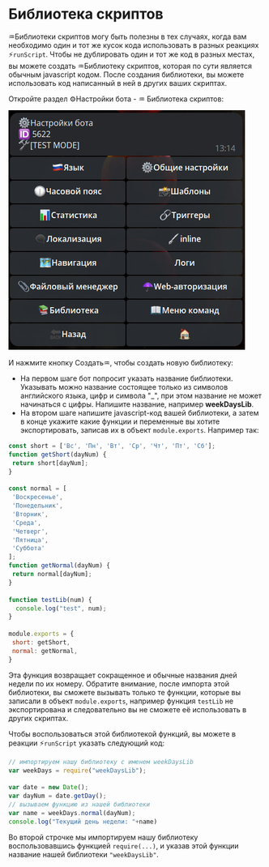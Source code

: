 # Библиотека скриптов

♒️Библиотеки скриптов могу быть полезны в тех случаях, когда вам необходимо один и тот же кусок кода использовать в разных реакциях ⚡️`runScript`. Чтобы не дублировать один и тот же код в разных местах, вы можете создать ♒️Библиотеку скриптов, которая по сути является обычным javascript кодом. После создания библиотеки, вы можете использовать код написанный в ней в других ваших скриптах.

Откройте раздел ⚙️Настройки бота - ♒️ Библиотека скриптов:

![](./1.jpg)

И нажмите кнопку Создать♒️, чтобы создать новую библиотеку:
* На первом шаге бот попросит указать название библиотеки. Указывать можно название состоящее только из символов английского языка, цифр и символа "_", при этом название не может начинаться с цифры. Напишите название, например **weekDaysLib**.
* На втором шаге напишите javascript-код вашей библиотеки, а затем в конце укажите какие функции и переменные вы хотите экспортировать, записав  их в объект `module.exports`. Например так:
```js 
const short = ['Вс', 'Пн', 'Вт', 'Ср', 'Чт', 'Пт', 'Сб'];
function getShort(dayNum) {
 return short[dayNum];
}

const normal = [
 'Воскресенье',
 'Понедельник',
 'Вторник',
 'Среда',
 'Четверг',
 'Пятница',
 'Суббота'
];
function getNormal(dayNum) {
 return normal[dayNum];
}

function testLib(num) {
  console.log("test", num);
}

module.exports = {
 short: getShort,
 normal: getNormal,
}
```

Эта функция возвращает сокращенное и обычные названия дней недели по их номеру. Обратите внимание, после импорта этой библиотеки, вы сможете вызывать только те функции, которые вы записали в объект `module.exports`, например функция `testLib` не экспортирована и следовательно вы не сможете её использовать в других скриптах.

Чтобы воспользоваться этой библиотекой функций, вы можете в реакции ⚡️`runScript` указать следующий код:
```js 
// импортируем нашу библиотеку с именем weekDaysLib
var weekDays = require("weekDaysLib");

var date = new Date();
var dayNum = date.getDay();
// вызываем функцию из нашей библиотеки
var name = weekDays.normal(dayNum);
console.log("Текущий день недели: "+name)
```

Во второй строчке мы импортируем нашу библиотеку воспользовавшись функцией  `require(...)`, и указав этой функции название нашей библиотеки `"weekDaysLib"`. 

